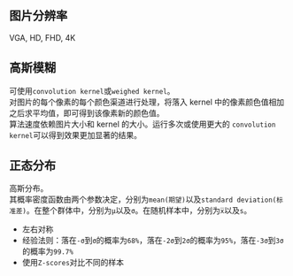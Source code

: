 ## 图片分辨率
VGA, HD, FHD, 4K

## 高斯模糊
可使用`convolution kernel`或`weighed kernel`。\
对图片的每个像素的每个颜色渠道进行处理，将落入 kernel 中的像素颜色值相加之后求平均值，即可得到该像素新的颜色值。\
算法速度依赖图片大小和 kernel 的大小。运行多次或使用更大的 `convolution kernel`可以得到效果更加显著的结果。

## 正态分布
高斯分布。\
其概率密度函数由两个参数决定，分别为`mean(期望)`以及`standard deviation(标准差)`。在整个群体中，分别为`μ`以及`σ`。在随机样本中，分别为`x̅`以及`s`。
* 左右对称
* 经验法则：落在`-σ`到`σ`的概率为`68%`，落在`-2σ`到`2σ`的概率为`95%`，落在`-3σ`到`3σ`的概率为`99.7%`
* 使用`Z-scores`对比不同的样本
